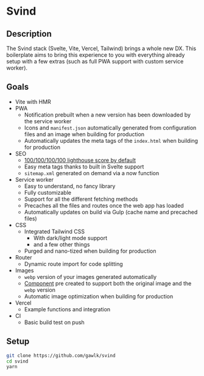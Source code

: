 # Svind

## Description

The Svind stack (Svelte, Vite, Vercel, Tailwind) brings a whole new DX. This boilerplate aims to bring this experience to you with everything already setup with a few extras (such as full PWA support with custom service worker).

## Goals

- Vite with HMR
- PWA
  - Notification prebuilt when a new version has been downloaded by the service worker
  - Icons and `manifest.json` automatically generated from configuration files and an image when building for production
  - Automatically updates the meta tags of the `index.html` when building for production
- SEO
  - [100/100/100/100 lighthouse score by default](https://lighthouse-dot-webdotdevsite.appspot.com//lh/html?url=https%3A%2F%2Fsvind.now.sh%2F)
  - Easy meta tags thanks to built in Svelte support
  - `sitemap.xml` generated on demand via a now function
- Service worker
  - Easy to understand, no fancy library
  - Fully customizable
  - Support for all the different fetching methods
  - Precaches all the files and routes once the web app has loaded
  - Automatically updates on build via Gulp (cache name and precached files)
- CSS
  - Integrated Tailwind CSS
    - With dark/light mode support
    - and a few other things
  - Purged and nano-tized when building for production
- Router
  - Dynamic route import for code splitting
- Images
  - `webp` version of your images generated automatically
  - [Component](https://github.com/gawlk/svind/blob/master/src/components/Image.svelte) pre created to support both the original image and the `webp` version
  - Automatic image optimization when building for production
- Vercel
  - Example functions and integration
- CI
  - Basic build test on push

## Setup

```bash
git clone https://github.com/gawlk/svind
cd svind
yarn
```
